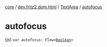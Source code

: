 [core](../../index.md) / [dev.fritz2.dom.html](../index.md) / [TextArea](index.md) / [autofocus](./autofocus.md)

# autofocus

(js) `var autofocus: Flow<`[`Boolean`](https://kotlinlang.org/api/latest/jvm/stdlib/kotlin/-boolean/index.html)`>`